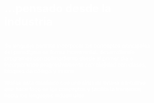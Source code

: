 <div id="commercial-container">
  <div class="description">
    <h2 class="title">...pensado desde la industria</h2>
    <div class="bullet-points">
      <p>
        Su lenguaje permite incorporar los conceptos principales del paradigma en
        forma incremental, desarrollando programas con polimorfismo desde el primer día
        e incorporando progresivamente complejidad con clases, bloques de código y mixins.
      </p>
      <p>
        Wollok está diseñado con una sintaxis liviana e intuitiva que hace foco en
        los conceptos y facilita la transición hacia los lenguajes industriales.
      </p>
    </div>
  </div>
</div>

<style>
  .description *:is(h2, p) {
    color: #ffffff;
  }

  .description > .bullet-points {
    overflow-y: scroll;
    font-weight: 500;
  }

  .description > .bullet-points > p {
    margin-left: 2rem;
    font-size: 1.2em;
    font-weight: 500;
    justify-content: flex-start;
  }

  .description > .title {
    padding-left: 2rem;
    font-size: 2.5em;
  }
</style>
